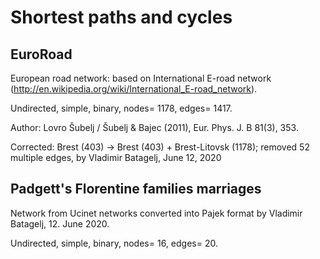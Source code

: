 # Shortest paths and cycles

## EuroRoad

European road network: based on International E-road network (http://en.wikipedia.org/wiki/International_E-road_network).

Undirected, simple, binary, nodes= 1178, edges= 1417.

Author: Lovro Šubelj / Šubelj & Bajec (2011), Eur. Phys. J. B 81(3), 353.

Corrected: Brest (403) -> Brest (403) + Brest-Litovsk (1178); removed 52 multiple edges, by Vladimir Batagelj, June 12, 2020

## Padgett's Florentine families marriages

Network from Ucinet networks converted into Pajek format by Vladimir Batagelj, 12. June 2020.

Undirected, simple, binary, nodes= 16, edges= 20.
